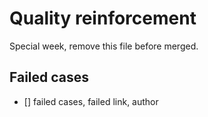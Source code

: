 # Quality reinforcement

Special week, remove this file before merged.

## Failed cases

- [] failed cases, failed link, author